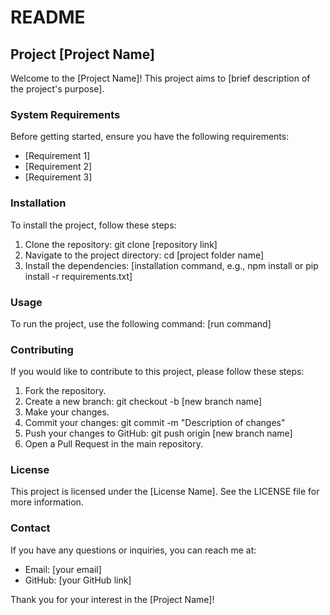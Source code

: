# README

## Project [Project Name]

Welcome to the [Project Name]! This project aims to [brief description of the project's purpose].

### System Requirements

Before getting started, ensure you have the following requirements:

- [Requirement 1]
- [Requirement 2]
- [Requirement 3]

### Installation

To install the project, follow these steps:

1. Clone the repository:
git clone [repository link]
2. Navigate to the project directory:
cd [project folder name]
3. Install the dependencies:
[installation command, e.g., npm install or pip install -r requirements.txt]
### Usage

To run the project, use the following command:
[run command]
### Contributing

If you would like to contribute to this project, please follow these steps:

1. Fork the repository.
2. Create a new branch:
git checkout -b [new branch name]
3. Make your changes.
4. Commit your changes:
git commit -m "Description of changes"
5. Push your changes to GitHub:
git push origin [new branch name]
6. Open a Pull Request in the main repository.

### License

This project is licensed under the [License Name]. See the LICENSE file for more information.

### Contact

If you have any questions or inquiries, you can reach me at:

- Email: [your email]
- GitHub: [your GitHub link]

Thank you for your interest in the [Project Name]!
